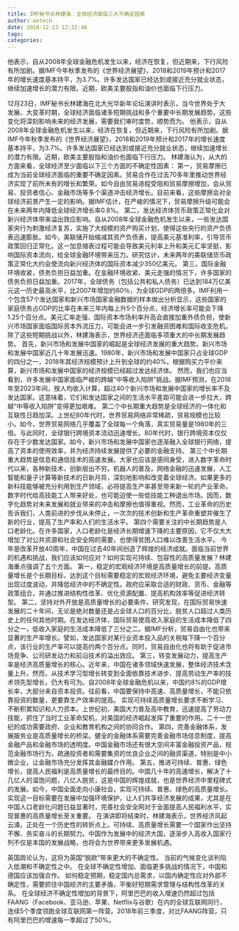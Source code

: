 ```yaml
---
title: IMF秘书长林建海：全球经济面临三大不确定因素
author: wetech
date: 2018-12-23 12:32:48
tags: 
categories: 
---
```

他表示，自从2008年全球金融危机发生以来，经济在恢复，但近期来，下行风险有所加剧。据IMF今年秋季发布的《世界经济展望》，2018和2019年预计和2017年的增长速度基本持平，为3.7%。许多发达国家已经达到或接近充分就业状态，继续加速增长的潜力有限。近期，欧美主要股指和油价也面临下行压力。
<!-- more -->
12月23日，IMF秘书长林建海在北大光华新年论坛演讲时表示，当今世界处于大发展、大变革时期，全球经济面临诸多短期挑战和多个重要中长期发展趋势。这些变化将深刻影响未来的经济发展，需要我们审时度势，顺势而为。
他表示，自从2008年全球金融危机发生以来，经济在恢复，但近期来，下行风险有所加剧。据IMF今年秋季发布的《世界经济展望》，2018和2019年预计和2017年的增长速度基本持平，为3.7%。许多发达国家已经达到或接近充分就业状态，继续加速增长的潜力有限。近期，欧美主要股指和油价也面临下行压力。
林建海认为，从大的方面来看，全球经济至少面临以下三个方面的不确定性因素：
第一，贸易摩擦已成为当前全球经济面临的重要不确定因素。贸易合作在过去70多年里推动世界经济实现了前所未有的增长和繁荣。如今自由贸易进程受阻和贸易摩擦增加，会从贸易、投资者信心、金融市场等多个渠道冲击经济增长。目前来看，这些摩擦会对全球经济前景产生一定的影响。据IMF估计，在严峻的情况下，贸易摩擦升级可能会在未来两年内降低全球经济增长率0.8%。
第二，发达经济体货币政策正常化会对新兴经济体带来溢出效应影响。自从2008年全球金融危机发生以来，一些发达国家央行为刺激经济复苏，实施了大规模的资产购买计划，使得这些央行的资产负债表迅速膨胀。如今，美联储开始缩减其资产负债表，提高美元基准利率，引导货币政策回归正常化。这一加息缩表过程可能会导致美元利率上升和美元汇率坚挺，影响国际资本流向，给全球金融环境带来压力。研究估计，未来两年的美联储货币政策正常化大约会使流向新兴经济体的国际资本减少350亿美元。
第三，国际金融环境收紧，债务负担日益加重。在金融环境收紧、美元走强的情况下，许多国家的债务负担日益加重。2017年，全球债务（包括公共和私人债务）已达到184万亿美元这一历史最高水平，比2007年增加约60％，为全球GDP的两倍多。IMF利用一个包含57个发达国家和新兴市场国家金融数据的样本做出分析显示，这些国家的家庭债务占GDP的比率在未来三年内每上升5个百分点，经济增长率可能会下降1.25个百分点。美元汇率走强、国际资本市场利率升高会直接加重外债负担，使新兴市场国家面临国际资本外流压力，可能会进一步引发融资困难和国际收支危机。
除了这些短期挑战以外，林建海表示，世界经济还面临多项重大的中长期发展趋势。
首先，新兴市场和发展中国家的崛起是全球经济发展的重大趋势。新兴市场和发展中国家近几十年发展迅速。1980年，新兴市场和发展中国家只占全球GDP的四分之一，2018年其经济规模预计上升到全球的约40%。根据购买力平价来算，新兴市场和发展中国家的经济规模已经超过发达经济体。
然而，我们也应当看到，许多发展中国家面临严峻的跨越“中等收入陷阱”挑战。据IMF预测，在2018年至2023年间，按人均收入计算，超过40个新兴市场和发展中国家的增长率不及发达国家。这意味着，它们和发达国家之间的生活水平差距可能会进一步拉大，跨越“中等收入陷阱”变得更加艰难。
第二个中长期重大趋势是全球经济的一体化和互联性日趋加深。上世纪80年代时，世界贸易网络非常稀疏，贸易规模也比较小。如今，世界贸易网络几乎覆盖了全球每一个角落，真实贸易量是1980年的三倍。与此同时，全球银行跨境资本流动迅速增长。80年代时，银行跨境资本仅仅存在于少数发达国家。如今，新兴市场和发展中国家也逐渐融入全球银行网络，提高了资本的使用效率，并为经济持续发展提供了必要的金融支持。
第三个中长期重大趋势是信息和通信技术的高速发展。大家也应该是感同身受，进入数字革命时代以来，各种新技术、创新层出不穷。机器人的普及，网络金融的迅速发展，人工智能和量子计算等新技术的日新月异，深刻地影响和改变着全球经济。如果更多的新科技能够被充分利用到生产领域，必将提高生产率甚至带来新一轮的产业革命。数字时代给高技能工人带来好处，也可能迫使一些低技能工种退出市场。因而，数字化趋势对未来发展和就业带来的冲击和摩擦也值得重视。然而，工业革命的历史告诉我们，人类前进的步伐从未停止，一次次的技术创新和生产革命重塑并催生了新的行业，提高了生产率和人们的生活水平。
第四个需要关注的中长期趋势是人口老龄化。在许多国家，人口老龄化是经济长期增速下降的主要原因，它不仅大大增加了对公共资源和社会安全网的需要，也使得贫困人口难以改善生活水平。
今年是改革开放40周年，中国在过去40年间创造了辉煌的经济成就。面临当前世界的机遇和挑战，我们应该如何应对？如何实现可持续、包容性的高质量发展？林建海重点强调了五个方面。
第一，稳定的宏观经济环境是高质量增长的前提。高质量增长是个长期目标，达到这个目标需要稳定的宏观经济环境，避免主要经济变量出现过度波动，并降低经济中的不确定性。政府应采取合适的财政、货币、金融等政策组合，并通过推进结构性改革、优化资源配置、提高机构效率等促进经济转型。
第二，坚持对外开放是高质量增长的必要条件。研究发现，在国际贸易快速发展的二十年间，无论是绝对数量还是占全球人口的百分比，脱贫人口超过人类历史上的任何其他时期。在发达经济体，国际贸易使高收入家庭的生活成本降低了四分之一，低收入家庭的生活成本降低了三分之二。据IMF分析，贸易自由化也带来显著的生产率增长。譬如，发达国家对某行业资本投入品的关税每下降一个百分点，该行业的生产率可以提高约两个百分点。同时，贸易自由化也将有助于促进市场竞争、公司研发动力和前沿技术的溢出效应。
第三，转变发展动力，提高生产率是经济高质量增长的核心。近年来，中国在诸多领域快速发展，整体经济技术含量上升。然而，从技术学习型增长转变到全面依靠技术进步、提高劳动生产率的技术领先型增长，仍大有可为。自2008年全球金融危机以来，中国约8%的GDP增长率，大部分来自资本投资。往前看，中国要保持中高速、高质量增长，不能只依靠投资的数量，更要靠生产效率的提高。
实现可持续高质量增长要求不断学习、不断积累知识和人力资本。上世纪初，美国大力普及高中教育，迅速提高了劳动力技能，抓住了当时工业革命契机，对美国的经济崛起发挥了重要的作用。二十一世纪的成功需要政府、企业和教育机构之间的协同合作。
第四，完善金融体系，发展服务业是高质量增长的桥梁。健全的金融体系需要完善金融市场信息制度，提高金融产品和金融市场的透明度。中国金融市场还有很大空间丰富金融投资产品，规范金融市场行为，疏通投资者和需要集资的优良企业之间的融资渠道，特别是中小微企业，让金融市场充分发挥其金融媒介作用。
第五，推进可持续、普惠、绿色增长，提高人民福利是高质量增长的最终目的。中国几十年的高速增长，解决了十几亿人的温饱问题，八亿人脱贫，这是中国的辉煌成就，也是世界经济中里程碑式的发展。如今，中国全面走向小康社会，实现可持续、普惠、绿色的高质量增长。实现这一目标需要在发展中加强环境保护，让人们共享经济发展的成果，尤其是在中国人口老龄化问题日益显著时，完善社会安全网对于全面提高人民福利水平，实现普惠的高质量增长至关重要。
在演讲即将结束时，林建海表示，世界经济风起云涌，正处在一个历史性的转折点上。可持续、高质量增长需要一个国家作出坚持不懈、务实奋斗的长期努力。中国作为发展中的经济大国，逐渐步入高收入国家行列不仅是本国的发展战略，也将会为世界带来更多发展机遇。
 
 
英国舆论认为，这将为英国“脱欧”带来更大的不确定性。
当前的气候变化谈判陷入低潮和不确定性之中。
在全球不确定性增加、面临更多挑战的情况下，中国和德国应该加强合作。
如何稳定预期，稳定国内总需求，以国内确定性应对外部不确定性，需要抓住中国经济的主要矛盾，平衡好短期需求管理与结构性改革的关系。
在全球经济不确定性增加的背景下，阿里巴巴的收入增速仍然超过包括FAANG（Facebook、亚马逊、苹果、Netflix与谷歌）在内的全球互联网同行，连续5个季度领跑全球互联网第一阵营。2018年前三季度，对比FAANG阵营，只有阿里巴巴的增速每一季超过了50%。
